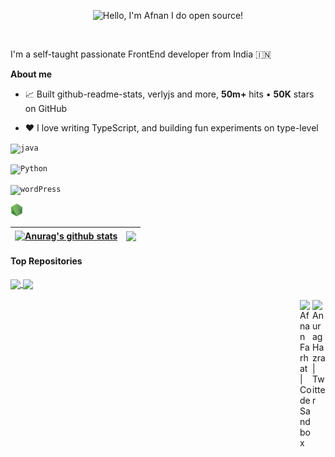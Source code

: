 <p align="center"><img width="80%" alt="Hello, I'm Afnan I do open source!" src="./assets/gh-readme-header.png" /></a></p>

<br />

I'm a self-taught passionate FrontEnd developer from India 🇮🇳

**About me**

<!--- 💼 FrontEnd Engineer at [Razorpay](http://razorpay.com/)-->


- 📈 Built github-readme-stats, verlyjs and more, **50m+** hits • **50K** stars on GitHub

- ❤️ I love writing TypeScript, and building fun experiments on type-level

<!--- 💬 Ask me about anything [here](https://github.com/anuraghazra/anuraghazra/issues)-->

<code><img height="20" alt="java" src="[C:\Users\Afnan\Desktop\logos\java.jpg](https://ibb.co/hYR8pMN)"></code>

<code><img height="20" alt="Python" src="[https://raw.githubusercontent.com/github/explore/80688e429a7d4ef2fca1e82350fe8e3517d3494d/topics/typescript/typescript.png](https://www.google.com/imgres?q=python%20logo%20high%20quality&imgurl=https%3A%2F%2Fupload.wikimedia.org%2Fwikipedia%2Fcommons%2Fthumb%2Fc%2Fc3%2FPython-logo-notext.svg%2F1869px-Python-logo-notext.svg.png&imgrefurl=https%3A%2F%2Fen.wikipedia.org%2Fwiki%2FFile%3APython-logo-notext.svg&docid=UsVbBfpzLC7enM&tbnid=CVQvyaOpjfIJxM&vet=12ahUKEwj7gZetscSGAxWrBfsDHTovHFUQM3oECBgQAA..i&w=1869&h=2048&hcb=2&ved=2ahUKEwj7gZetscSGAxWrBfsDHTovHFUQM3oECBgQAA)"></code>

<code><img height="20" alt="wordPress" src="[https://raw.githubusercontent.com/github/explore/80688e429a7d4ef2fca1e82350fe8e3517d3494d/topics/react/react.png](https://www.google.com/url?sa=i&url=https%3A%2F%2Fcommons.wikimedia.org%2Fwiki%2FFile%3AWordpress_Blue_logo.png&psig=AOvVaw0hmEkugWrXirnXHbFLwD9J&ust=1717674289693000&source=images&cd=vfe&opi=89978449&ved=0CBUQjRxqFwoTCPih-sGxxIYDFQAAAAAdAAAAABAE)"></code>

<code><img height="20" alt="nodejs" src="https://raw.githubusercontent.com/github/explore/80688e429a7d4ef2fca1e82350fe8e3517d3494d/topics/nodejs/nodejs.png"></code>    

| <a href="https://github.com/anuraghazra/github-readme-stats"><img align="center" src="https://github-readme-stats.vercel.app/api?username=anuraghazra&show_icons=true&include_all_commits=true&theme=buefy&hide_border=true" alt="Anurag's github stats" /></a> | <a href="https://github.com/anuraghazra/github-readme-stats"><img align="center" src="https://github-readme-stats.vercel.app/api/top-langs/?username=anuraghazra&layout=compact&theme=buefy&hide_border=true" /></a> |
| ------------- | ------------- |

#### Top Repositories


<a href="https://github.com/afnan-farhat/afnan-farhat">
  <img align="center" src="https://afnan-farhat.vercel.app/api/pin/?username=afnan-farhat&repo=afnan-farhat&theme=buefy" />
</a>
<a href="https://github.com/afnan-farhat/anuraghazra.github.io">
  <img align="center" src="https://afnan-farhat.vercel.app/api/pin/?username=afnan-farhat&repo=anuraghazra.github.io&theme=buefy" />
</a>

<br />
<br />

<a href="https://x.com/afnanTarig">
  <img align="right" alt="Anurag Hazra | Twitter" width="21px" src="[https://raw.githubusercontent.com/afnan-farhat/afnan-farhat/master/assets/twitter.svg](https://www.google.com/imgres?q=x%20logo&imgurl=https%3A%2F%2Fcdn.mos.cms.futurecdn.net%2FFsgb8v6Qw8aKEbfpp9YGV5.jpg&imgrefurl=https%3A%2F%2Fwww.creativebloq.com%2Fnews%2Fx-brand-assets&docid=oSameWGh2WS-mM&tbnid=syiS7qabMJS2yM&vet=12ahUKEwjIxt_Hs8SGAxVKVKQEHcAIDnYQM3oECHMQAA..i&w=1000&h=563&hcb=2&ved=2ahUKEwjIxt_Hs8SGAxVKVKQEHcAIDnYQM3oECHMQAA)" />
</a>

<a href="https://linkedin.com/afnan-farhat">
  <img align="right" alt="Afnan Farhat | CodeSandbox" width="20px" src="[https://raw.githubusercontent.com/anuraghazra/anuraghazra/master/assets/codesandbox.svg](https://www.google.com/url?sa=i&url=https%3A%2F%2Fwww.crunchbase.com%2Forganization%2Flinkedin&psig=AOvVaw2eHkcGuJG6l_oo8sp3pzc4&ust=1717674973353000&source=images&cd=vfe&opi=89978449&ved=0CBUQjRxqFwoTCKjSy4m0xIYDFQAAAAAdAAAAABAE)" />
</a>
